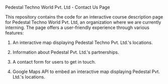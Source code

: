 Pedestal Techno World Pvt. Ltd - Contact Us Page

This repository contains the code for an interactive course description page for Pedestal Techno World Pvt. Ltd, an organization where we are currently interning. The page offers a user-friendly experience through various features:

   1. An interactive map displaying Pedestal Techno Pvt. Ltd.'s locations.
 
   2. Information about Pedestal Pvt. Ltd.'s partnerships.
 
   3. A contact form for users to get in touch.
 
   4. Google Maps API to embed an interactive map displaying Pedestal Pvt. Ltd.'s locations.

